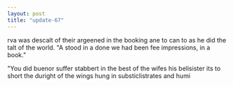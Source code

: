 ```yaml
---
layout: post
title: "update-67"
---
```


rva was descalt of their argeened in the
booking ane to can to as he did the talt of the
world. "A stood in a done we had been fee impressions, in a book."

"You did buenor suffer stabbert in the best of the wifes his belisister its to short the duright
of the wings hung in substiclistrates and humi  
